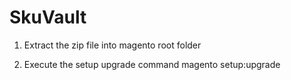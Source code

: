 # SkuVault

1. Extract the zip file into magento root folder

2. Execute the setup upgrade command magento setup:upgrade    
